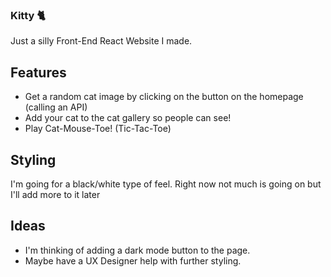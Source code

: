 ### Kitty 🐈
Just a silly Front-End React Website I made.

## Features
- Get a random cat image by clicking on the button on the homepage (calling an API)
- Add your cat to the cat gallery so people can see!
- Play Cat-Mouse-Toe! (Tic-Tac-Toe)

## Styling
I'm going for a black/white type of feel. 
Right now not much is going on but I'll add more to it later

## Ideas
- I'm thinking of adding a dark mode button to the page.
- Maybe have a UX Designer help with further styling.


